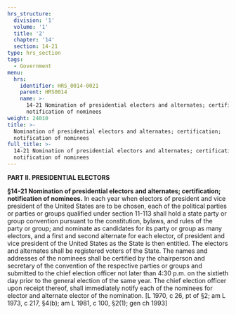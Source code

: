 ```yaml
---
hrs_structure:
  division: '1'
  volume: '1'
  title: '2'
  chapter: '14'
  section: 14-21
type: hrs_section
tags:
  - Government
menu:
  hrs:
    identifier: HRS_0014-0021
    parent: HRS0014
    name: >-
      14-21 Nomination of presidential electors and alternates; certification;
      notification of nominees
weight: 24010
title: >-
  Nomination of presidential electors and alternates; certification;
  notification of nominees
full_title: >-
  14-21 Nomination of presidential electors and alternates; certification;
  notification of nominees
---
```

**PART II. PRESIDENTIAL ELECTORS**

**§14-21 Nomination of presidential electors and alternates; certification; notification of nominees.** In each year when electors of president and vice president of the United States are to be chosen, each of the political parties or parties or groups qualified under section 11-113 shall hold a state party or group convention pursuant to the constitution, bylaws, and rules of the party or group; and nominate as candidates for its party or group as many electors, and a first and second alternate for each elector, of president and vice president of the United States as the State is then entitled. The electors and alternates shall be registered voters of the State. The names and addresses of the nominees shall be certified by the chairperson and secretary of the convention of the respective parties or groups and submitted to the chief election officer not later than 4:30 p.m. on the sixtieth day prior to the general election of the same year. The chief election officer upon receipt thereof, shall immediately notify each of the nominees for elector and alternate elector of the nomination. [L 1970, c 26, pt of §2; am L 1973, c 217, §4(b); am L 1981, c 100, §2(1); gen ch 1993]